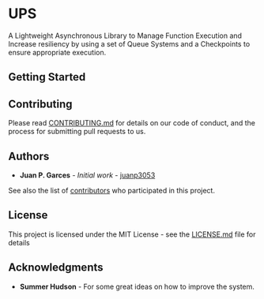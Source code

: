# UPS
A Lightweight Asynchronous Library to Manage Function Execution and Increase resiliency by using a set of Queue Systems and a Checkpoints to ensure appropriate execution.

## Getting Started


## Contributing

Please read [CONTRIBUTING.md]() for details on our code of conduct, and the process for submitting pull requests to us.

## Authors

* **Juan P. Garces** - *Initial work* - [juanp3053](https://github.com/juanp3053)

See also the list of [contributors](https://github.com/juanp3053/UPS/contributors) who participated in this project.

## License

This project is licensed under the MIT License - see the [LICENSE.md](LICENSE.md) file for details

## Acknowledgments

* **Summer Hudson** - For some great ideas on how to improve the system.
